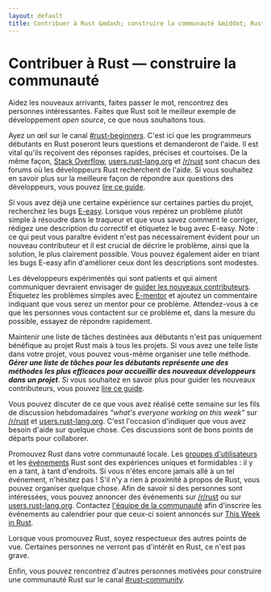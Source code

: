 ```yaml
---
layout: default
title: Contribuer à Rust &mdash; construire la communauté &middot; Rust, le langage de programmation
---
```


# Contribuer à Rust &mdash; construire la communauté

Aidez les nouveaux arrivants, faites passer le mot, rencontrez des personnes intéressantes. Faites que Rust soit le meilleur exemple de développement *open source*, ce que nous souhaitons tous.

Ayez un œil sur le canal [#rust-beginners]. C'est ici que les programmeurs débutants en Rust poseront leurs questions et demanderont de l'aide. Il est vital qu'ils reçoivent des réponses rapides, précises et courtoises. De la même façon,
[Stack Overflow], [users.rust-lang.org] et [/r/rust] sont chacun des forums où les développeurs Rust recherchent de l'aide. Si vous souhaitez en savoir plus sur la meilleure façon de répondre aux questions des développeurs, vous pouvez [lire ce guide][helpful].

Si vous avez déjà une certaine expérience sur certaines parties du projet, recherchez les bugs [E-easy]. Lorsque vous repérez un problème plutôt simple à résoudre dans le traqueur et que vous savez comment le corriger, rédigez une description du correctif et étiquetez le bug avec E-easy. Note : ce qui peut vous paraître évident n'est pas nécessairement évident pour un nouveau contributeur et il est crucial de décrire le problème, ainsi que la solution, le plus clairement possible. Vous pouvez également aider en triant les bugs E-easy afin d'améliorer ceux dont les descriptions sont modestes.

Les développeurs expérimentés qui sont patients et qui aiment communiquer devraient envisager de [guider les nouveaux contributeurs][mentor]. Étiquetez les problèmes simples avec [E-mentor] et ajoutez un commentaire indiquant que vous serez un mentor pour ce problème. Attendez-vous à ce que les personnes vous contactent sur ce problème et, dans la mesure du possible, essayez de répondre rapidement.

Maintenir une liste de tâches destinées aux débutants n'est pas uniquement bénéfique au projet Rust mais à tous les projets. Si vous avez une telle liste dans votre projet, vous pouvez vous-même organiser une telle méthode. ***Gérer une liste de tâches pour les débutants représente une des méthodes les plus efficaces pour accueillir des nouveaux développeurs dans un projet***. Si vous souhaitez en savoir plus pour guider les nouveaux contributeurs, vous pouvez [lire ce guide][mentor-guide].

Vous pouvez discuter de ce que vous avez réalisé cette semaine sur les fils de discussion hebdomadaires *"what's everyone working on this week"* sur [/r/rust] et [users.rust-lang.org]. C'est l'occasion d'indiquer que vous avez besoin d'aide sur quelque chose. Ces discussions sont de bons points de départs pour collaborer.

Promouvez Rust dans votre communauté locale. Les [groupes d'utilisateurs][user groups] et les [événements][events] Rust sont des expériences uniques et formidables : il y en a tant, à tant d'endroits. Si vous n'êtes encore jamais allé à un tel événement, n'hésitez pas ! S'il n'y a rien à proximité à propos de Rust, vous pouvez organiser quelque chose. Afin de savoir si des personnes sont intéressées, vous pouvez annoncer des événements sur [/r/rust] ou sur [users.rust-lang.org]. Contactez [l'équipe de la communauté][community team] afin d'inscrire les événements au calendrier pour que ceux-ci soient annoncés sur [This Week in Rust].

Lorsque vous promouvez Rust, soyez respectueux des autres points de vue. Certaines personnes ne verront pas d'intérêt en Rust, ce n'est pas grave.

Enfin, vous pouvez rencontrez d'autres personnes motivées pour construire une communauté Rust sur le canal [#rust-community].

<!--
Other ideas:
TWIR, podcasts.

experience reports
conf talks

Conduct training on Rust. (link to training material).
-->

[#rust-beginners]: https://client00.chat.mibbit.com/?server=irc.mozilla.org&channel=%23rust-beginners
[#rust-community]: https://client00.chat.mibbit.com/?server=irc.mozilla.org&channel=%23rust-community
[/r/rust]: https://reddit.com/r/rust
[E-easy]: https://github.com/rust-lang/rust/issues?q=is%3Aopen+is%3Aissue+label%3AE-easy
[E-mentor]: https://github.com/rust-lang/rust/issues?q=is%3Aopen+is%3Aissue+label%3AE-easy+label%3AE-mentor
[Stack Overflow]: https://stackoverflow.com/questions/tagged/rust
[This Week in Rust]: https://this-week-in-rust.org
[community team]: https://www.rust-lang.org/team.html#Community
[events]: https://www.google.com/calendar/embed?src=apd9vmbc22egenmtu5l6c5jbfc@group.calendar.google.com
[helpful]: https://codeblog.jonskeet.uk/2009/02/17/answering-technical-questions-helpfully/
[mentor]: https://users.rust-lang.org/t/mentoring-newcomers-to-the-rust-ecosystem/3088
[mentor-guide]: https://manishearth.github.io/blog/2016/01/03/making-your-open-source-project-newcomer-friendly/
[user groups]: user-groups.html
[users.rust-lang.org]: https://users.rust-lang.org
